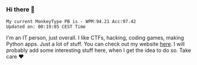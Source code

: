 ### Hi there 👋
<!-- PB START -->
```
My current MonkeyType PB is - WPM:94.21 Acc:97.42
Updated on: 00:19:05 CEST Time
```
<!-- PB END -->
I'm an IT person, just overall. I like CTFs, hacking, coding games, making Python apps. Just a lot of stuff.
You can check out my website [here](https://skill3472.github.io/).
I will probably add some interesting stuff here, when I get the idea to do so. Take care ❤️
